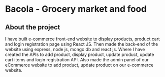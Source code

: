 # Bacola - Grocery market and food
## About the project
I have built e-commerce front-end website to display products, product cart and login registration page using React JS.
Then made the back-end of the website using express, node js, mongo db and react js. Where I have created the APIs to add product, display product, update product, update cart items and login registration API. Also made the admin panel of our eCommerce website to add product, update product on our e-commerce website.
